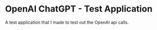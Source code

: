 # OpenAI ChatGPT - Test Application

A test application that I made to test out the OpenAI api calls.
